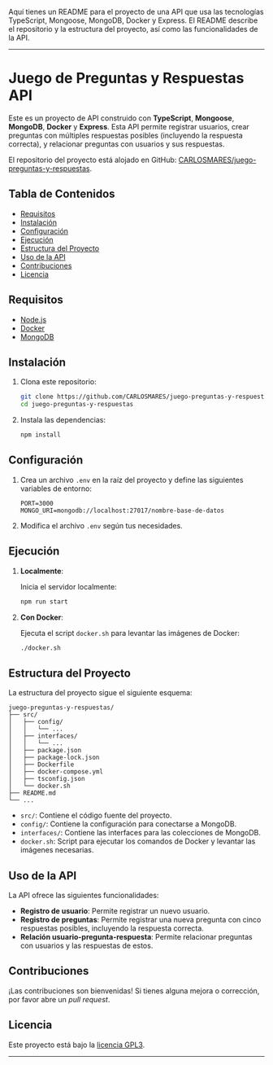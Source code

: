 Aquí tienes un README para el proyecto de una API que usa las tecnologías TypeScript, Mongoose, MongoDB, Docker y Express. El README describe el repositorio y la estructura del proyecto, así como las funcionalidades de la API.

---

# Juego de Preguntas y Respuestas API

Este es un proyecto de API construido con **TypeScript**, **Mongoose**, **MongoDB**, **Docker** y **Express**. Esta API permite registrar usuarios, crear preguntas con múltiples respuestas posibles (incluyendo la respuesta correcta), y relacionar preguntas con usuarios y sus respuestas.

El repositorio del proyecto está alojado en GitHub: [CARLOSMARES/juego-preguntas-y-respuestas](https://github.com/CARLOSMARES/juego-preguntas-y-respuestas).

## Tabla de Contenidos

- [Requisitos](#requisitos)
- [Instalación](#instalación)
- [Configuración](#configuración)
- [Ejecución](#ejecución)
- [Estructura del Proyecto](#estructura-del-proyecto)
- [Uso de la API](#uso-de-la-api)
- [Contribuciones](#contribuciones)
- [Licencia](#licencia)

## Requisitos

- [Node.js](https://nodejs.org/)
- [Docker](https://www.docker.com/)
- [MongoDB](https://www.mongodb.com/)

## Instalación

1. Clona este repositorio:
    ```bash
    git clone https://github.com/CARLOSMARES/juego-preguntas-y-respuestas.git
    cd juego-preguntas-y-respuestas
    ```

2. Instala las dependencias:
    ```bash
    npm install
    ```

## Configuración

1. Crea un archivo `.env` en la raíz del proyecto y define las siguientes variables de entorno:
    ```env
    PORT=3000
    MONGO_URI=mongodb://localhost:27017/nombre-base-de-datos
    ```

2. Modifica el archivo `.env` según tus necesidades.

## Ejecución

1. **Localmente**:

    Inicia el servidor localmente:
    ```bash
    npm run start
    ```

2. **Con Docker**:

    Ejecuta el script `docker.sh` para levantar las imágenes de Docker:
    ```bash
    ./docker.sh
    ```

## Estructura del Proyecto

La estructura del proyecto sigue el siguiente esquema:

```
juego-preguntas-y-respuestas/
├── src/
│   ├── config/
│   │   └── ...
│   ├── interfaces/
│   │   └── ...
│   ├── package.json
│   ├── package-lock.json
│   ├── Dockerfile
│   ├── docker-compose.yml
│   ├── tsconfig.json
│   └── docker.sh
├── README.md
└── ...
```

- `src/`: Contiene el código fuente del proyecto.
- `config/`: Contiene la configuración para conectarse a MongoDB.
- `interfaces/`: Contiene las interfaces para las colecciones de MongoDB.
- `docker.sh`: Script para ejecutar los comandos de Docker y levantar las imágenes necesarias.

## Uso de la API

La API ofrece las siguientes funcionalidades:

- **Registro de usuario**: Permite registrar un nuevo usuario.
- **Registro de preguntas**: Permite registrar una nueva pregunta con cinco respuestas posibles, incluyendo la respuesta correcta.
- **Relación usuario-pregunta-respuesta**: Permite relacionar preguntas con usuarios y las respuestas de estos.

## Contribuciones

¡Las contribuciones son bienvenidas! Si tienes alguna mejora o corrección, por favor abre un _pull request_.

## Licencia

Este proyecto está bajo la [licencia GPL3](LICENSE).

---
